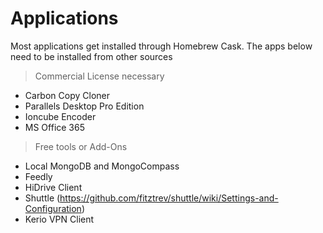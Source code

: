 # Applications

Most applications get installed through Homebrew Cask. The apps below need to be installed from other sources

> Commercial License necessary

- Carbon Copy Cloner
- Parallels Desktop Pro Edition
- Ioncube Encoder
- MS Office 365

> Free tools or Add-Ons

- Local MongoDB and MongoCompass
- Feedly
- HiDrive Client
- Shuttle (https://github.com/fitztrev/shuttle/wiki/Settings-and-Configuration)
- Kerio VPN Client
